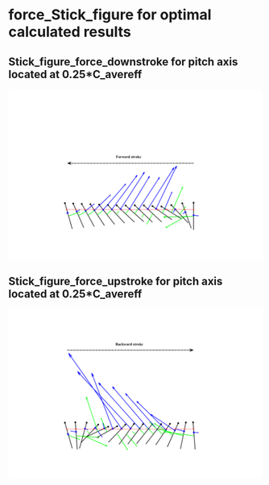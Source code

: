 # force_Stick_figure for optimal calculated results 

## Stick_figure_force_downstroke for pitch axis located at 0.25*C_avereff
![force_Stick_figure](https://github.com/xijunke/HoverEnergyConsumptionOptimizations_WGP/blob/main/hybrid_GA_fminsearch_WGP_7_4_for_variable_C_F_2/force_stick_figure/pic_eps_pdf_tif_png/Stick_figure_force_downstroke_%E5%B9%B3%E5%9D%87%E5%BC%A6%E9%95%BF_%E6%89%AD%E8%BD%AC%E8%BD%B4025C_avereff.png)

## Stick_figure_force_upstroke for pitch axis located at 0.25*C_avereff
![force_Stick_figure](https://github.com/xijunke/HoverEnergyConsumptionOptimizations_WGP/blob/main/hybrid_GA_fminsearch_WGP_7_4_for_variable_C_F_2/force_stick_figure/pic_eps_pdf_tif_png/Stick_figure_force_upstroke_%E5%B9%B3%E5%9D%87%E5%BC%A6%E9%95%BF_%E6%89%AD%E8%BD%AC%E8%BD%B4025C_avereff.png)
